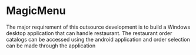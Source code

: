 # MagicMenu
The major requirement of this outsource development is to build a Windows desktop application that can handle restaurant. The restaurant order catalogs can be accessed using the android application and order selection can be made through the application
